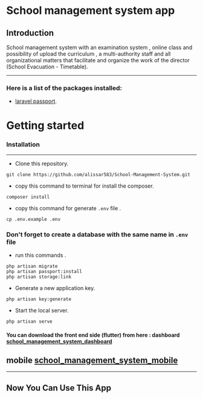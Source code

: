 # School management system app
## Introduction

School management system with an examination system ,
 online class and possibility of upload the curriculum ,
 a multi-authority staff and all organizational matters that facilitate and organize 
 the work of the director (School Evacuation - Timetable).
<hr> 

### Here is a list of the packages installed:
- [laravel passport](https://laravel.com/docs/9.x/passport).

# Getting started
### Installation
<hr> 


- Clone this repository.
```
git clone https://github.com/alissar583/School-Management-System.git
```

- copy this command to terminal for install the composer.
```
composer install
```
- copy this command for generate <code>.env</code> file .
```
cp .env.example .env 
```
### Don't forget to create a database with the same name in <code>.env</code> file
- run this commands .
``` 
php artisan migrate
php artisan passport:install
php artisan storage:link
```
- Generate a new application key.
```
php artisan key:generate
```
- Start the local server.
```
php artisan serve 
```
#### You can download the front end side (flutter) from here : dashboard [school_management_system_dashboard](https://github.com/Bisher01/SMS_dashboard.git)
##                                                             mobile [school_management_system_mobile](https://github.com/Bisher01/SMS_mobile.git)    
<hr>

## Now You Can Use This App 



